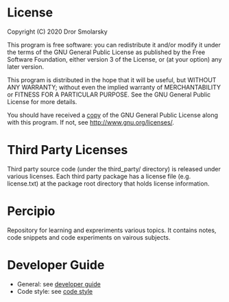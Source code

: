 # License

Copyright (C) 2020 Dror Smolarsky

This program is free software: you can redistribute it and/or modify
it under the terms of the GNU General Public License as published by
the Free Software Foundation, either version 3 of the License, or
(at your option) any later version.

This program is distributed in the hope that it will be useful,
but WITHOUT ANY WARRANTY; without even the implied warranty of
MERCHANTABILITY or FITNESS FOR A PARTICULAR PURPOSE.  See the
GNU General Public License for more details.

You should have received a [copy](license.md) of the GNU General Public License
along with this program.  If not, see <http://www.gnu.org/licenses/>.

# Third Party Licenses

Third party source code (under the third_party/ directory) is released under
various licenses.
Each third party package has a license file (e.g. license.txt) at the package
root directory that holds license information.

# Percipio

Repository for learning and expreriments various topics.
It contains notes, code snippets and code experiments on vairous subjects.

# Developer Guide

* General: see [developer guide](developer_guide.md)
* Code style: see [code style](code_style.md)
